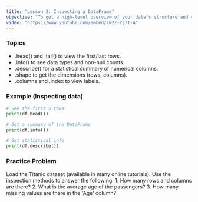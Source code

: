 ```yaml
---
title: "Lesson 2: Inspecting a DataFrame"
objective: "To get a high-level overview of your data's structure and content."
video: "https://www.youtube.com/embed/zN2z-Yj2T-A"
---
```


### Topics

- .head() and .tail() to view the first/last rows.
- .info() to see data types and non-null counts.
- .describe() for a statistical summary of numerical columns.
- .shape to get the dimensions (rows, columns).
- .columns and .index to view labels.

### Example (Inspecting data)

```python
# See the first 5 rows
print(df.head())

# Get a summary of the DataFrame
print(df.info())

# Get statistical info
print(df.describe())
```

### Practice Problem

Load the Titanic dataset (available in many online tutorials). Use the inspection methods to answer the following: 1. How many rows and columns are there? 2. What is the average age of the passengers? 3. How many missing values are there in the 'Age' column?
